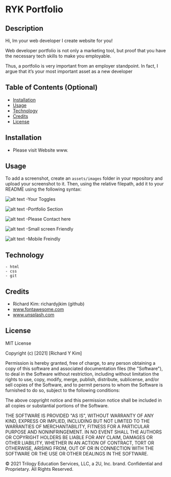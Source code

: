 # RYK Portfolio

## Description 

Hi, Im your web developer
I create website for you!

Web developer portfolio is not only a marketing tool, but proof that you have the necessary tech skills to make you employable.

Thus, a portfolio is very important from an employer standpoint. In fact, I argue that it’s your most important asset as a new developer

## Table of Contents (Optional)


* [Installation](#installation)
* [Usage](#usage)
* [Technology](#technology)
* [Credits](#credits)
* [License](#license)


## Installation

- Please visit Website www.


## Usage 

To add a screenshot, create an `assets/images` folder in your repository and upload your screenshot to it. Then, using the relative filepath, add it to your README using the following syntax:



![alt text](./richardyj-portfolio/image/screenshot/ss1.png)
-Your Toggles

![alt text](./richardyj-portfolio/image/screenshot/ss2.png)
-Portfolio Section

![alt text](./richardyj-portfolio/image/screenshot/ss3.png)
-Please Contact here

![alt text](./richardyj-portfolio/image/screenshot/ss4.png)
-Small screen Friendly

![alt text](./richardyj-portfolio/image/screenshot/ss5.png)
-Mobile Freindly

## Technology
    - html
    - css
    - git

## Credits

 - Richard Kim: richardyjkim (github)
 - www.fontawesome.com
 - www.unsplash.com


## License

MIT License

Copyright (c) [2021] [Richard Y Kim]

Permission is hereby granted, free of charge, to any person obtaining a copy
of this software and associated documentation files (the "Software"), to deal
in the Software without restriction, including without limitation the rights
to use, copy, modify, merge, publish, distribute, sublicense, and/or sell
copies of the Software, and to permit persons to whom the Software is
furnished to do so, subject to the following conditions:

The above copyright notice and this permission notice shall be included in all
copies or substantial portions of the Software.

THE SOFTWARE IS PROVIDED "AS IS", WITHOUT WARRANTY OF ANY KIND, EXPRESS OR
IMPLIED, INCLUDING BUT NOT LIMITED TO THE WARRANTIES OF MERCHANTABILITY,
FITNESS FOR A PARTICULAR PURPOSE AND NONINFRINGEMENT. IN NO EVENT SHALL THE
AUTHORS OR COPYRIGHT HOLDERS BE LIABLE FOR ANY CLAIM, DAMAGES OR OTHER
LIABILITY, WHETHER IN AN ACTION OF CONTRACT, TORT OR OTHERWISE, ARISING FROM,
OUT OF OR IN CONNECTION WITH THE SOFTWARE OR THE USE OR OTHER DEALINGS IN THE
SOFTWARE.

© 2021 Trilogy Education Services, LLC, a 2U, Inc. brand. Confidential and Proprietary. All Rights Reserved.
